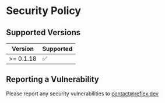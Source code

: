 # Security Policy

## Supported Versions

| Version    | Supported          |
| ---------- | ------------------ |
| >= 0.1.18   | :white_check_mark: |

## Reporting a Vulnerability

Please report any security vulnerabilities to contact@reflex.dev
